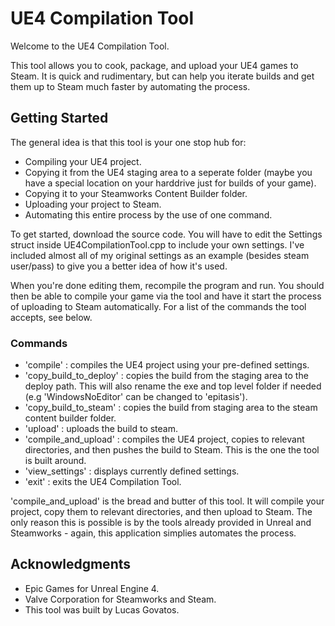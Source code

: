 # UE4 Compilation Tool

Welcome to the UE4 Compilation Tool.

This tool allows you to cook, package, and upload your UE4 games to Steam. It is quick and rudimentary, but can help you iterate builds and get them up to Steam much faster by automating the process.

## Getting Started

The general idea is that this tool is your one stop hub for:
* Compiling your UE4 project.
* Copying it from the UE4 staging area to a seperate folder (maybe you have a special location on your harddrive just for builds of your game).
* Copying it to your Steamworks Content Builder folder.
* Uploading your project to Steam.
* Automating this entire process by the use of one command. 

To get started, download the source code. You will have to edit the Settings struct inside UE4CompilationTool.cpp to include your own settings. I've included almost all of my original settings as an example (besides steam user/pass) to give you a better idea of how it's used. 

When you're done editing them, recompile the program and run. You should then be able to compile your game via the tool and have it start the process of uploading to Steam automatically. For a list of the commands the tool accepts, see below. 

### Commands

* 'compile' : compiles the UE4 project using your pre-defined settings.
* 'copy_build_to_deploy' : copies the build from the staging area to the deploy path. This will also rename the exe and top level folder if needed (e.g 'WindowsNoEditor' can be changed to 'epitasis').
* 'copy_build_to_steam' : copies the build from staging area to the steam content builder folder.
* 'upload' : uploads the build to steam.
* 'compile_and_upload' : compiles the UE4 project, copies to relevant directories, and then pushes the build to Steam. This is the one the tool is built around.
* 'view_settings' : displays currently defined settings.
* 'exit' : exits the UE4 Compilation Tool.

'compile_and_upload' is the bread and butter of this tool. It will compile your project, copy them to relevant directories, and then upload to Steam. The only reason this is possible is by the tools already provided in Unreal and Steamworks - again, this application simplies automates the process. 

## Acknowledgments

* Epic Games for Unreal Engine 4.
* Valve Corporation for Steamworks and Steam.
* This tool was built by Lucas Govatos.
